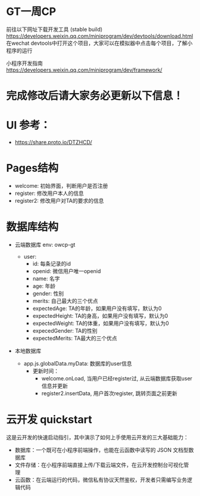 # GT一周CP

前往以下网址下载开发工具 (stable build)
  https://developers.weixin.qq.com/miniprogram/dev/devtools/download.html
  在wechat devtools中打开这个项目，大家可以在模拟器中点击每个项目，了解小程序的运行

小程序开发指南
  https://developers.weixin.qq.com/miniprogram/dev/framework/

# 完成修改后请大家务必更新以下信息！

# UI 参考：
- https://share.proto.io/DTZHCD/

# Pages结构
- welcome: 初始界面，判断用户是否注册
- register: 修改用户本人的信息
- register2: 修改用户对TA的要求的信息

# 数据库结构
- 云端数据库 env: owcp-gt
  - user:
    - id: 每条记录的id
    - openid: 微信用户唯一openid
    - name: 名字
    - age: 年龄
    - gender: 性别
    - merits: 自己最大的三个优点
    - expectedAge: TA的年龄，如果用户没有填写，默认为0
    - expectedHeight: TA的身高，如果用户没有填写，默认为0
    - expectedWeight: TA的体重，如果用户没有填写，默认为0
    - expecedGender: TA的性别
    - expectedMerits: TA最大的三个优点

- 本地数据库
	- app.js.globalData.myData: 数据库的user信息
		- 更新时间：
			- welcome.onLoad, 当用户已经register过, 从云端数据库获取user信息并更新
			- register2.insertData, 用户首次register, 跳转页面之前更新

# 云开发 quickstart

这是云开发的快速启动指引，其中演示了如何上手使用云开发的三大基础能力：

- 数据库：一个既可在小程序前端操作，也能在云函数中读写的 JSON 文档型数据库
- 文件存储：在小程序前端直接上传/下载云端文件，在云开发控制台可视化管理
- 云函数：在云端运行的代码，微信私有协议天然鉴权，开发者只需编写业务逻辑代码

